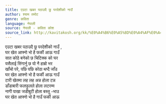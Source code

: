 ```yaml
---
title: एउटा खबर पठाउदै छु परदेशीको नाउँ
author: श्याम तमोट
genre: कविता
language: नेपाली
source: नेपाली - कविता कोश
source_link: http://kavitakosh.org/kk/%E0%A4%B6%E0%A5%8D%E0%A4%AF%E0%A4%BE%E0%A4%AE_%E0%A4%A4%E0%A4%AE%E0%A5%8B%E0%A4%9F
---
```


एउटा खबर पठाउदै छु परदेशीको नाउँ ,  
घर खेत आफ्नो भो है फर्की आऊ गाउँ  
सात कोठे बनेको छ चिटिक्क को घर  
यसैलाई सिंगार्नु छ यो नै हाम्रो भर  
खाँचो परे, पछि पछि कोठा थप्दै जाँउ  
घर खेत आफ्नो भो है फर्की आऊ गाउँ  
टारी खेतमा लह लह अन्न होला टन्न  
डाँडाबारी फलफुलले होला लटरम्म  
नागी पाखा जडीबुटी होला बस्तु -भाउ  
घर खेत आफ्नो भो है गाउँ फर्की आऊ
